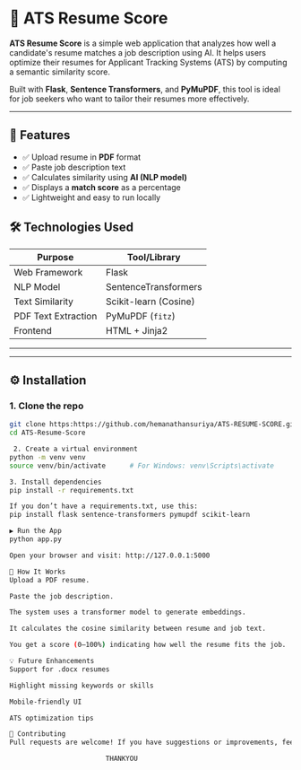 
# 🧠 ATS Resume Score

**ATS Resume Score** is a simple web application that analyzes how well a candidate's resume matches a job description using AI. It helps users optimize their resumes for Applicant Tracking Systems (ATS) by computing a semantic similarity score.

Built with **Flask**, **Sentence Transformers**, and **PyMuPDF**, this tool is ideal for job seekers who want to tailor their resumes more effectively.

---

## 🚀 Features

- ✅ Upload resume in **PDF** format
- ✅ Paste job description text
- ✅ Calculates similarity using **AI (NLP model)**
- ✅ Displays a **match score** as a percentage
- ✅ Lightweight and easy to run locally



## 🛠️ Technologies Used

| Purpose               | Tool/Library             |
|-----------------------|--------------------------|
| Web Framework         | Flask                    |
| NLP Model             | SentenceTransformers     |
| Text Similarity       | Scikit-learn (Cosine)    |
| PDF Text Extraction   | PyMuPDF (`fitz`)         |
| Frontend              | HTML + Jinja2            |

---


---

## ⚙️ Installation

### 1. Clone the repo

```bash
git clone https:https://github.com/hemanathansuriya/ATS-RESUME-SCORE.git
cd ATS-Resume-Score

 2. Create a virtual environment
python -m venv venv
source venv/bin/activate      # For Windows: venv\Scripts\activate

3. Install dependencies
pip install -r requirements.txt

If you don’t have a requirements.txt, use this:
pip install flask sentence-transformers pymupdf scikit-learn

▶️ Run the App
python app.py

Open your browser and visit: http://127.0.0.1:5000

🧪 How It Works
Upload a PDF resume.

Paste the job description.

The system uses a transformer model to generate embeddings.

It calculates the cosine similarity between resume and job text.

You get a score (0–100%) indicating how well the resume fits the job.

💡 Future Enhancements
Support for .docx resumes

Highlight missing keywords or skills

Mobile-friendly UI

ATS optimization tips

🤝 Contributing
Pull requests are welcome! If you have suggestions or improvements, feel free to open an issue.

                        THANKYOU
